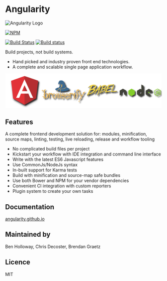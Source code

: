 # Angularity

![Angularity Logo](http://angularity.github.io/assets/logo.png)

[![NPM](https://nodei.co/npm/angularity.png)](http://angularity.github.io)

[![Build Status](https://travis-ci.org/angularity/node-angularity.svg?branch=master)](https://travis-ci.org/angularity/node-angularity)
[![Build status](https://ci.appveyor.com/api/projects/status/6b1xir7y1j0wm64a/branch/master?svg=true)](https://ci.appveyor.com/project/impaler/node-angularity/branch/master)

Build projects, not build systems.

- Hand picked and industry proven front end technologies.
- A complete and scalable single page application workflow.

![AngularJs, Browserify, BabelJs, NodeJs](angularity-library-logos.png)

## Features

A complete frontend development solution for:
modules, minification, source maps, linting, testing, live reloading, release and workflow tooling

- No complicated build files per project
- Kickstart your workflow with IDE integration and command line interface
- Write with the latest ES6 Javascript features
- Use CommonJs/NodeJs syntax
- In-built support for Karma tests
- Build with minification and source-map safe bundles
- Use both Bower and NPM for your vendor dependencies
- Convenient CI integration with custom reporters
- Plugin system to create your own tasks

## Documentation

[angularity.github.io](http://angularity.github.io)

## Maintained by

Ben Holloway, Chris Decoster, Brendan Graetz

## Licence

MIT
